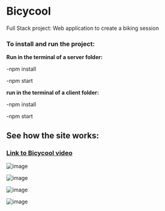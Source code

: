 # Bicycool
Full Stack project: Web application to create a biking session


### To install and run the project:

**Run in the terminal of a server folder:**

-npm install

-npm start

**run in the terminal of a client folder:**

-npm install

-npm start

## See how the site works:

### [Link to Bicycool video](https://drive.google.com/file/d/1gV_NfBwTojhSTBYwWNiPXecRE4cMK209/view)


![image](https://user-images.githubusercontent.com/86183775/128432192-dc8fd898-729d-4c42-a013-f37535d0ca24.png)

![image](https://user-images.githubusercontent.com/86183775/128432731-e48292bd-33b4-4271-82cc-e930effe8811.png)

![image](https://user-images.githubusercontent.com/86183775/128432742-f1d1e55c-67c3-4c37-869c-5488d049ba5f.png)

![image](https://user-images.githubusercontent.com/86183775/128432927-b43c2ee7-e29f-411a-92b6-a394ec8d4cf7.png)




  
